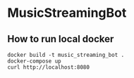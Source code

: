 # MusicStreamingBot

## How to run local docker
```
docker build -t music_streaming_bot .
docker-compose up
curl http://localhost:8080
```
